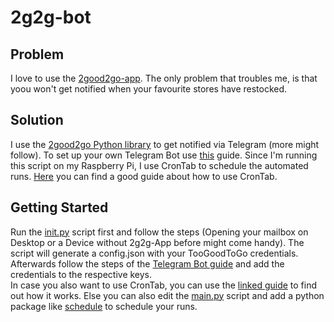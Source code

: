 # 2g2g-bot

## Problem

I love to use the [2good2go-app](https://toogoodtogo.com/en-us). The only problem that troubles me, is that yoou won't get notified when your favourite stores have restocked.

## Solution

I use the [2good2go Python library](https://pypi.org/project/tgtg/) to get notified via Telegram (more might follow).
To set up your own Telegram Bot use [this](https://medium.com/@ManHay_Hong/how-to-create-a-telegram-bot-and-send-messages-with-python-4cf314d9fa3e) guide.
Since I'm running this script on my Raspberry Pi, I use CronTab to schedule the automated runs. [Here](https://towardsdatascience.com/how-to-schedule-python-scripts-with-cron-the-only-guide-youll-ever-need-deea2df63b4e) you can find a good guide about how to use CronTab.

## Getting Started

Run the [init.py](init.py) script first and follow the steps (Opening your mailbox on Desktop or a Device without 2g2g-App before might come handy).
The script will generate a config.json with your TooGoodToGo credentials.
Afterwards follow the steps of the [Telegram Bot guide](ttps://medium.com/@ManHay_Hong/how-to-create-a-telegram-bot-and-send-messages-with-python-4cf314d9fa3e) and add the credentials to the respective keys.  
In case you also want to use CronTab, you can use the [linked guide](https://towardsdatascience.com/how-to-schedule-python-scripts-with-cron-the-only-guide-youll-ever-need-deea2df63b4e) to find out how it works.
Else you can also edit the [main.py](main.py) script and add a python package like [schedule](https://pypi.org/project/schedule/) to schedule your runs.
